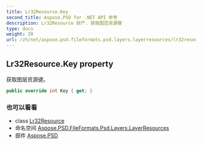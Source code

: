```yaml
---
title: Lr32Resource.Key
second_title: Aspose.PSD for .NET API 参考
description: Lr32Resource 财产. 获取图层资源键
type: docs
weight: 20
url: /zh/net/aspose.psd.fileformats.psd.layers.layerresources/lr32resource/key/
---
```

## Lr32Resource.Key property

获取图层资源键。

```csharp
public override int Key { get; }
```

### 也可以看看

* class [Lr32Resource](../)
* 命名空间 [Aspose.PSD.FileFormats.Psd.Layers.LayerResources](../../lr32resource/)
* 部件 [Aspose.PSD](../../../)


